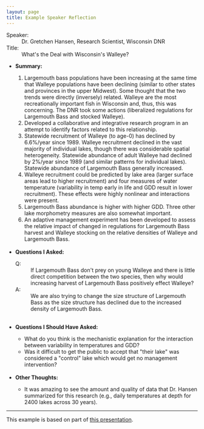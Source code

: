 ```yaml
---
layout: page
title: Example Speaker Reflection
---
```


<dl class="dl-horizontal">
<dt>Speaker:</dt>
<dd>Dr. Gretchen Hansen, Research Scientist, Wisconsin DNR</dd>
<dt>Title:</dt>
<dd>What's the Deal with Wisconsin's Walleye?</dd>
</dl>

<ul class="list-unstyled">
<li><b>Summary:</b></li>
<ol>
<li>Largemouth bass populations have been increasing at the same time that Walleye populations have been declining (similar to other states and provinces in the upper Midwest).  Some thought that the two trends were directly (inversely) related.  Walleye are the most recreationally important fish in Wisconsin and, thus, this was concerning.  The DNR took some actions (liberalized regulations for Largemouth Bass and stocked Walleye).</li>
<li>Developed a collaborative and integrative research program in an attempt to identify factors related to this relationship.</li>
<li>Statewide recruitment of Walleye (to age-0) has declined by 6.6%/year since 1989.  Walleye recruitment declined in the vast majority of individual lakes, though there was considerable spatial heterogeneity.  Statewide abundance of adult Walleye had declined by 2%/year since 1989 (and similar patterns for individual lakes).  Statewide abundance of Largemouth Bass generally increased.</li>
<li>Walleye recruitment could be predicted by lake area (larger surface areas lead to higher recruitment) and four measures of water temperature (variability in temp early in life and GDD result in lower recruitment).  These effects were highly nonlinear and interactions were present.</li>
<li>Largemouth Bass abundance is higher with higher GDD.  Three other lake morphometry measures are also somewhat important.</li>
<li>An adaptive management experiment has been developed to assess the relative impact of changed in regulations for Largemouth Bass harvest and Walleye stocking on the relative densities of Walleye and Largemouth Bass.</li>
</ol>
<br>
<li><b>Questions I Asked:</b></li>
<dl class="dl-horizontal">
<dt>Q:</dt>
<dd>If Largemouth Bass don't prey on young Walleye and there is little direct competition between the two species, then why would increasing harvest of Largemouth Bass positively effect Walleye?</dd>
<dt>A:</dt>
<dd>We are also trying to change the size structure of Largemouth Bass as the size structure has declined due to the increased density of Largemouth Bass.</dd>
</dl>
<br>
<li><b>Questions I Should Have Asked:</b></li>
<ul>
<li>What do you think is the mechanistic explanation for the interaction between variability in temperatures and GDD?</li>
<li>Was it difficult to get the public to accept that "their lake" was considered a "control" lake which would get no management intervention?</li>
</ul>
<br>
<li><b>Other Thoughts:</b></li>
<ul>
<li>It was amazing to see the amount and quality of data that Dr. Hansen summarized for this research (e.g., daily temperatures at depth for 2400 lakes across 30 years).</li>
</ul>
</ul>

----

This example is based on part of [this presentation](http://gallery.usgs.gov/videos/972).
